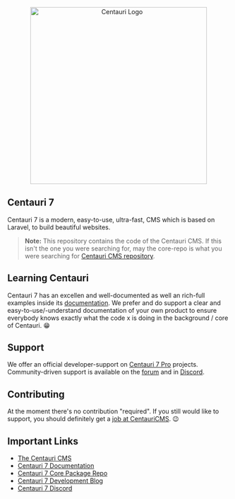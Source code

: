 <p align="center"><img src="https://centauricms.de/assets/branding/Centauri-Logo.svg" width="400" alt="Centauri Logo" /></p>

## Centauri 7

Centauri 7 is a modern, easy-to-use, ultra-fast, CMS which is based on Laravel, to build beautiful websites.

> **Note:** This repository contains the code of the Centauri CMS. If this isn't the one you were searching for, may the core-repo is what you were searching for [Centauri CMS repository][cms-repo].


## Learning Centauri

Centauri 7 has an excellen and well-documented as well an rich-full examples inside its [documentation][docs]. We prefer and do support a clear and easy-to-use/-understand documentation of your own product to ensure everybody knows exactly what the code x is doing in the background / core of Centauri. 😁

## Support

We offer an official developer-support on [Centauri 7 Pro](https://centauricms.de/plans) projects. Community-driven support is available on the [forum](https://centauricms.de/forum) and in [Discord][discord].


## Contributing

At the moment there's no contribution "required". If you still would like to support, you should definitely get a [job at CentauriCMS][jobs]. 😉


## Important Links

- [The Centauri CMS](https://centauricms.de)
- [Centauri 7 Documentation][docs]
- [Centauri 7 Core Package Repo][cms-repo]
- [Centauri 7 Development Blog](https://centauricms.de/development)
- [Centauri 7 Discord][discord]

[cms-repo]: https://github.com/CentauriCMS/CentauriCMS
[docs]: https://docs.centauricms.de
[jobs]: https://centauricms.de/jobs
[discord]: https://centauricms.de/discord
